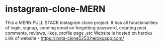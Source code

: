 # instagram-clone-MERN
This a MERN FULL STACK instagram clone project. It has all functionalities of login, signup, sending email on forgetting password, creating post, comments, reviews, likes, profile page ,etc Website is hosted on heroku Link of website - https://insta-clone5253.herokuapp.com/
